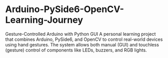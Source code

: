 # Arduino-PySide6-OpenCV-Learning-Journey
Gesture-Controlled Arduino with Python GUI A personal learning project that combines Arduino, PySide6, and OpenCV to control real-world devices using hand gestures. The system allows both manual (GUI) and touchless (gesture) control of components like LEDs, buzzers, and RGB lights.
